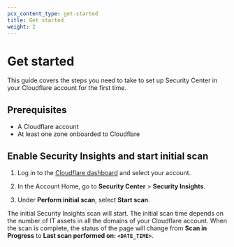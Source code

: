 ```yaml
---
pcx_content_type: get-started
title: Get started
weight: 2
---
```


# Get started

This guide covers the steps you need to take to set up Security Center in your Cloudflare account for the first time.

## Prerequisites

- A Cloudflare account
- At least one zone onboarded to Cloudflare

## Enable Security Insights and start initial scan

1.  Log in to the [Cloudflare dashboard](https://dash.cloudflare.com) and select your account.

2.  In the Account Home, go to **Security Center** > **Security Insights**.

3.  Under **Perform initial scan**, select **Start scan**.

The initial Security Insights scan will start. The initial scan time depends on the number of IT assets in all the domains of your Cloudflare account. When the scan is complete, the status of the page will change from **Scan in Progress** to **Last scan performed on: `<DATE_TIME>`**.
